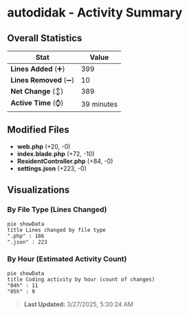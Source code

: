 # autodidak - Activity Summary 

## Overall Statistics

| Stat                   | Value                                                             |
| ---------------------- | ----------------------------------------------------------------- |
| **Lines Added** (➕)   | 399                                          |
| **Lines Removed** (➖) | 10                                        |
| **Net Change** (↕)    | 389                |
| **Active Time** (⌚)   | 39 minutes |


## Modified Files
- **web.php** (+20, -0)
- **index.blade.php** (+72, -10)
- **ResidentController.php** (+84, -0)
- **settings.json** (+223, -0)

## Visualizations

### By File Type (Lines Changed)

```mermaid
pie showData
title Lines changed by file type
".php" : 186
".json" : 223
```

### By Hour (Estimated Activity Count)

```mermaid
pie showData
title Coding activity by hour (count of changes)
"04h" : 11
"05h" : 9
```


> **Last Updated:** 3/27/2025, 5:30:24 AM